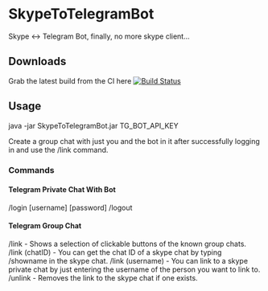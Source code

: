 # SkypeToTelegramBot
Skype &lt;-> Telegram Bot, finally, no more skype client...

## Downloads
Grab the latest build from the CI here [![Build Status](http://ci.zackpollard.pro/job/SkypeToTelegramBot/badge/icon)](http://ci.zackpollard.pro/job/SkypeToTelegramBot/)

## Usage
java -jar SkypeToTelegramBot.jar TG_BOT_API_KEY

Create a group chat with just you and the bot in it after successfully logging in and use the /link command.

### Commands
#### Telegram Private Chat With Bot
/login [username] [password]
/logout

#### Telegram Group Chat
/link - Shows a selection of clickable buttons of the known group chats.
/link (chatID) - You can get the chat ID of a skype chat by typing /showname in the skype chat.
/link (username) - You can link to a skype private chat by just entering the username of the person you want to link to.
/unlink - Removes the link to the skype chat if one exists.
